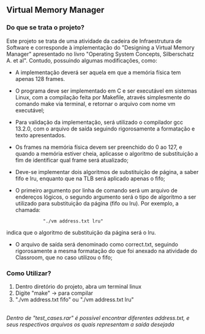 ## Virtual Memory Manager

<h3>Do que se trata o projeto?</h3>

Este projeto se trata de uma atividade da cadeira de Infraestrutura de Software e corresponde à implementação do "Designing a Virtual Memory Manager" apresentado no livro "Operating System Concepts, Silberschatz A. et al". Contudo, possuindo algumas modificações, como:

- A implementação deverá ser aquela em que a memória física tem apenas 128 frames.
  
- O programa deve ser implementado em C e ser executável em sistemas Linux, com a compilação feita por Makefile, através simplesmente do comando make via terminal, e retornar o arquivo com nome vm executável;

- Para validação da implementação, será utilizado o compilador gcc 13.2.0, com o arquivo de saída seguindo rigorosamente a formatação e texto apresentados.

- Os frames na memória física devem ser preenchido do 0 ao 127, e quando a memória estiver cheia, aplicasse o algoritmo de substituição a fim de identificar qual frame será atualizado;

- Deve-se implementar dois algoritmos de substituição de página, a saber fifo e lru, enquanto que na TLB será aplicado apenas o fifo;

- O primeiro argumento por linha de comando será um arquivo de endereços lógicos, o segundo argumento será o tipo de algoritmo a ser utilizado para substituição da página (fifo ou lru). Por exemplo, a chamada:

                "./vm address.txt lru"
  
indica que o algoritmo de substituição da página será o lru.
- O arquivo de saída será denominado como correct.txt, seguindo rigorosamente a mesma
formatação do que foi anexado na atividade do Classroom, que no caso utilizou o fifo; 


<h3>Como Utilizar?</h3>
<ol>
 <li>Dentro diretório do projeto, abra um terminal linux</li>
 <li>Digite "make" -> para compilar</li>
 <li> "./vm address.txt fifo" ou "./vm address.txt lru"</li>
</ol><br>
<i>Dentro de "test_cases.rar" é possível encontrar diferentes address.txt, e seus respectivos arquivos os quais representam a saída desejada</i>
